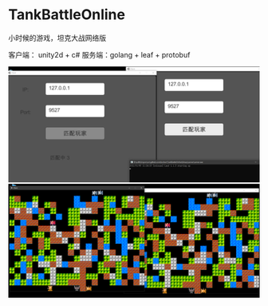 # TankBattleOnline
小时候的游戏，坦克大战网络版

客户端： unity2d + c#
服务端：golang + leaf + protobuf

<img src="1.png"  />
<img src="2.png"  />